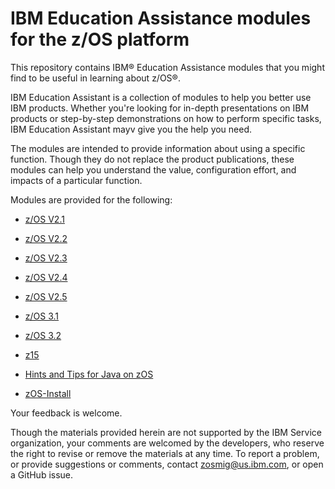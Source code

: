 IBM Education Assistance modules for the z/OS platform
======================================================

This repository contains IBM® Education Assistance modules that you might find to be useful in learning about z/OS®. 

IBM Education Assistant is a collection of modules to help you better use IBM products. Whether you're looking for in-depth presentations on IBM products or step-by-step demonstrations on how to perform specific tasks, IBM Education Assistant mayv give you the help you need.

The modules are intended to provide information about using a specific function. Though they do not replace the product publications, these modules can help you understand the value, configuration effort, and impacts of a particular function.

Modules are provided for the following:

* [z/OS V2.1](zOS-V2.1-Education)

* [z/OS V2.2](zOS-V2.2-Education)

* [z/OS V2.3](zOS-V2.3-Education)

* [z/OS V2.4](zOS-V2.4-Education)

* [z/OS V2.5](zOS-V2.5-Education)

* [z/OS 3.1](zOS-3.1-Education)

* [z/OS 3.2](zOS-3.2-Education)

* [z15](z15-Education)

* [Hints and Tips for Java on zOS](Hints-and-Tips-for-Java-on-zOS) 

* [zOS-Install](zOS-Install)

Your feedback is welcome. 

Though the materials provided herein are not supported by the IBM Service organization, your comments are welcomed by the developers, who reserve the right to revise or remove the materials at any time. To report a problem, or provide suggestions or comments, contact zosmig@us.ibm.com, or open a GitHub issue.
